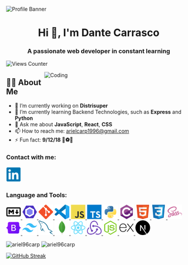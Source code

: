 ![Profile Banner](https://ar.catalyst.concentrix.com/wp-content/uploads/2019/10/front-end-developer-1609x555.png)
<h1 align="center">Hi 👋, I'm Dante Carrasco</h1>
<h3 align="center">A passionate web developer in constant learning</h3>

![Views Counter](https://komarev.com/ghpvc/?username=ariel96carp&color=green)

<img align="right" width="400" src="https://cdn.dribbble.com/users/1162077/screenshots/3848914/programmer.gif" alt="Coding" />

## 👨‍💻 About Me
- 🔭 I’m currently working on **Distrisuper**
- 🌱 I’m currently learning Backend Technologies, such as **Express** and **Python**
- 💬 Ask me about **JavaScript**, **React**, **CSS**
- 📫 How to reach me: [arielcarp1996@gmail.com](mailto:arielcarp1996@gmail.com)
- ⚡ Fun fact: **9/12/18 🐔⚽😁**

### Contact with me:
<a href="https://www.linkedin.com/in/dante-carrasco-1aaa9419b/" target="_blank">
  <img src="https://github.com/devicons/devicon/blob/master/icons/linkedin/linkedin-original.svg" alt="Linkedin" width="40" />
</a>

### Language and Tools:
<p>
  <a href="https://www.markdownguide.org/" target="_blank">
    <img src="https://github.com/devicons/devicon/blob/master/icons/markdown/markdown-original.svg" alt="Markdown" width="40" />
  </a>
  <a href="https://eslint.org/" target="_blank">
    <img src="https://github.com/devicons/devicon/blob/master/icons/eslint/eslint-original.svg" alt="ESLint" width="40" />
  </a>
  <a href="https://git-scm.com/" target="_blank">
    <img src="https://github.com/devicons/devicon/blob/master/icons/git/git-original.svg" alt="GIT" width="40" />
  </a>
  <a href="https://code.visualstudio.com/" target="_blank">
    <img src="https://github.com/devicons/devicon/blob/master/icons/vscode/vscode-original.svg" alt="VisualCode" width="40" />
  </a>
  <a href="https://www.javascript.com/" target="_blank">
    <img src="https://github.com/devicons/devicon/blob/master/icons/javascript/javascript-original.svg" alt="JavaScript" width="40" />
  </a>
  <a href="https://www.typescriptlang.org/" target="_blank">
    <img src="https://github.com/devicons/devicon/blob/master/icons/typescript/typescript-original.svg" alt="TypeScript" width="40" />
  </a>
  <a href="https://www.python.org/" target="_blank">
    <img src="https://github.com/devicons/devicon/blob/master/icons/python/python-original.svg" alt="Python" width="40" />
  </a>
  <a href="https://www.python.org/" target="_blank">
    <img src="https://github.com/devicons/devicon/blob/master/icons/csharp/csharp-original.svg" alt="C#" width="40" />
  </a>
  <a href="https://html5.org/" target="_blank">
    <img src="https://github.com/devicons/devicon/blob/master/icons/html5/html5-original.svg" alt="HTML5" width="40" />
  </a>
  <a href="https://lenguajecss.com/" target="_blank">
    <img src="https://github.com/devicons/devicon/blob/master/icons/css3/css3-original.svg" alt="CSS3" width="40" />
  </a>
  <a href="https://sass-lang.com/" target="_blank">
    <img src="https://github.com/devicons/devicon/blob/master/icons/sass/sass-original.svg" alt="SASS" width="40" />
  </a>
  <a href="https://getbootstrap.com/" target="_blank">
    <img src="https://github.com/devicons/devicon/blob/master/icons/bootstrap/bootstrap-original.svg" alt="Bootstrap" width="40" />
  </a>
  <a href="https://tailwindcss.com/" target="_blank">
    <img src="https://github.com/devicons/devicon/blob/master/icons/tailwindcss/tailwindcss-plain.svg" alt="Tailwind" width="40" />
  </a>
  <a href="https://www.mysql.com/" target="_blank">
    <img src="https://github.com/devicons/devicon/blob/master/icons/mysql/mysql-original.svg" alt="MySQL" width="40" />
  </a>
  <a href="https://www.mongodb.com/home" target="_blank">
    <img src="https://github.com/devicons/devicon/blob/master/icons/mongodb/mongodb-original.svg" alt="MongoDB" width="40" />
  </a>
  <a href="https://reactjs.org/" target="_blank">
    <img src="https://github.com/devicons/devicon/blob/master/icons/react/react-original.svg" alt="React" width="40" />
  </a>
  <a href="https://redux.js.org/" target="_blank">
    <img src="https://github.com/devicons/devicon/blob/master/icons/redux/redux-original.svg" alt="Redux" width="40" />
  </a>
  <a href="https://nodejs.org/" target="_blank">
    <img src="https://github.com/devicons/devicon/blob/master/icons/nodejs/nodejs-original.svg" alt="NodeJS" width="40" />
  </a>
  <a href="https://expressjs.com/" target="_blank">
    <img src="https://github.com/devicons/devicon/blob/master/icons/express/express-original.svg" alt="Express" width="40" />
  </a>
  <a href="https://nextjs.org/" target="_blank">
    <img src="https://github.com/devicons/devicon/blob/master/icons/nextjs/nextjs-original.svg" alt="NextJS" width="40" />
  </a>
</p>

<img src="https://github-readme-stats.vercel.app/api/top-langs?username=ariel96carp&show_icons=true&locale=en&layout=compact" alt="ariel96carp" />
<img src="https://github-readme-stats.vercel.app/api?username=ariel96carp&show_icons=true&theme=transparent" alt="ariel96carp" />

[![GitHub Streak](https://streak-stats.demolab.com/?user=ariel96carp&theme=dark)](https://git.io/streak-stats)
